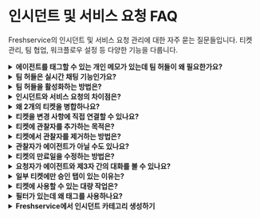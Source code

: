 # 인시던트 및 서비스 요청 FAQ

Freshservice의 인시던트 및 서비스 요청 관리에 대한 자주 묻는 질문들입니다. 티켓 관리, 팀 협업, 워크플로우 설정 등 다양한 기능을 다룹니다.

<details>
<summary><strong>에이전트를 태그할 수 있는 개인 메모가 있는데 팀 허들이 왜 필요한가요?</strong></summary>

**질문:** 에이전트를 태그할 수 있는 개인 메모가 있는데 팀 허들이 왜 필요한가요?

**답변:** 팀 허들과 개인 메모는 서로 다른 목적과 기능을 가지고 있어, 각각의 고유한 가치를 제공합니다.

## 팀 허들의 고유 기능

![Admin Security Settings](https://s3.amazonaws.com/cdn.freshdesk.com/data/helpdesk/attachments/production/50007504089/original/xWuGQ2zcOimDLop_hgQ5KFNVqGUFwdtjvg.png)

### 1. 실시간 협업
- **즉석 토론**: 티켓 해결을 위한 실시간 브레인스토밍
- **빠른 의사결정**: 복잡한 문제에 대한 즉각적인 팀 협의
- **지식 공유**: 경험이 풍부한 에이전트와의 실시간 멘토링

### 2. 구조화된 커뮤니케이션
- **맥락 유지**: 티켓과 직접 연결된 대화 스레드
- **참여자 관리**: 필요한 전문가만 선별적으로 참여
- **기록 보존**: 해결 과정의 완전한 기록 유지

### 3. 개인 메모와의 차이점

| 기능 | 팀 허들 | 개인 메모 |
|------|---------|-----------|
| **목적** | 팀 협업 및 토론 | 개인적 기록 및 태깅 |
| **가시성** | 참여자 전체 공유 | 개별 에이전트만 확인 |
| **상호작용** | 양방향 실시간 대화 | 일방향 정보 전달 |
| **알림** | 실시간 알림 | 태그된 사용자에게만 알림 |

## 사용 시나리오

### 팀 허들이 적합한 경우
```
✅ 복잡한 기술적 문제 해결
✅ 여러 부서 간 협력이 필요한 경우
✅ 실시간 의사결정이 필요한 상황
✅ 지식 전수 및 교육이 필요한 경우
```

### 개인 메모가 적합한 경우
```
✅ 개인적인 작업 메모
✅ 특정 에이전트에게 간단한 정보 전달
✅ 내부 프로세스 관련 메모
✅ 고객에게 노출되면 안 되는 정보
```

## 권장 사용법

**단계별 활용**:
1. **개인 메모**: 초기 분석 및 개인적 관찰 기록
2. **팀 허들**: 복잡한 문제 발생 시 팀원들과 실시간 협의
3. **개인 메모**: 팀 허들에서 결정된 사항의 요약 및 후속 조치 기록

이처럼 두 기능은 상호 보완적으로 사용될 때 가장 효과적입니다.

</details>

<details>
<summary><strong>팀 허들은 실시간 채팅 기능인가요?</strong></summary>

**질문:** 팀 허들은 실시간 채팅 기능인가요?

**답변:** 팀 허들은 실시간 요소가 있지만, 일반적인 채팅 도구와는 다른 티켓 중심의 협업 도구입니다.

## 실시간 기능

### 즉각적인 알림
- **참여자 알림**: 새 메시지 시 모든 참여자에게 즉시 알림
- **브라우저 알림**: 웹 브라우저 푸시 알림 지원
- **이메일 알림**: 설정에 따라 이메일로도 알림 수신

### 실시간 상호작용
- **메시지 입력**: 실시간으로 메시지 작성 및 전송
- **읽음 표시**: 메시지 읽음 상태 실시간 표시
- **참여 상태**: 현재 활성 참여자 표시

## 일반 채팅과의 차이점

### 1. 목적의 차이
```
팀 허들: 특정 티켓 해결을 위한 구조화된 협업
일반 채팅: 자유로운 커뮤니케이션 및 잡담
```

### 2. 컨텍스트 연결
```
팀 허들: 티켓 정보와 직접 연결, 관련 데이터 자동 표시
일반 채팅: 독립적인 대화, 별도 컨텍스트 필요
```

### 3. 참여자 관리
```
팀 허들: 티켓 담당자 및 관련 전문가로 제한
일반 채팅: 자유로운 참여자 초대
```

## 기술적 특징

### 실시간 성능
- **지연 시간**: 일반적으로 1-2초 내 메시지 전달
- **동시 사용자**: 티켓당 최대 10명까지 동시 참여 권장
- **메시지 동기화**: 모든 참여자 간 실시간 동기화

### 오프라인 지원
- **메시지 저장**: 오프라인 중 수신된 메시지 저장
- **복구 기능**: 연결 복구 시 누락된 메시지 자동 동기화
- **히스토리**: 전체 대화 내역 영구 보존

## 실용적 활용법

### 효과적인 사용 시나리오
```
✅ 긴급한 인시던트 해결
✅ 복잡한 문제의 실시간 분석
✅ 전문가 자문 및 지식 공유
✅ 다부서 간 신속한 조율
```

### 비효율적인 사용 사례
```
❌ 단순한 정보 확인
❌ 개인적인 잡담
❌ 일상적인 업무 보고
❌ 장기간 지속되는 프로젝트 논의
```

**결론**: 팀 허들은 실시간 기능을 가진 채팅이지만, 티켓 해결에 특화된 전문적인 협업 도구로 이해하는 것이 정확합니다.

</details>

<details>
<summary><strong>팀 허들을 활성화하는 방법은?</strong></summary>

**질문:** 팀 허들을 활성화하는 방법은?

**답변:** 팀 허들 기능은 관리자 설정을 통해 활성화할 수 있으며, 단계별로 설정하는 과정을 안내드립니다.

## 관리자 설정

### 1단계: 기본 설정 활성화
```
경로: Admin → General Settings → Helpdesk Settings
```

![Organization Management Dashboard](https://s3.amazonaws.com/cdn.freshdesk.com/data/helpdesk/attachments/production/50002090235/original/5sYD1HlhVY3pUmJ794nqXE8LsirD5FW0YA.png)

1. **Admin 페이지 접속**
   - 관리자 권한으로 Freshservice에 로그인
   - 좌측 메뉴에서 "Admin" 클릭

2. **Helpdesk Settings 이동**
   - "General Settings" 섹션 선택
   - "Helpdesk Settings" 클릭

3. **팀 허들 활성화**
   - "Team Huddle" 옵션 찾기
   - 토글 스위치를 "Enable" 상태로 변경
   - "Save" 버튼 클릭

### 2단계: 권한 설정
```
경로: Admin → Agents → Roles
```

**역할별 권한 설정**:
1. **에이전트 역할**
   - "Can participate in team huddle" 권한 부여
   - "Can initiate team huddle" 권한 설정 (선택사항)

2. **관리자 역할**
   - 모든 팀 허들 권한 부여
   - 팀 허들 설정 변경 권한 포함

### 3단계: 그룹별 설정
```
경로: Admin → Agents → Groups
```

1. **그룹 선택**
   - 팀 허들을 사용할 그룹 선택
   - 그룹 설정 페이지 진입

2. **팀 허들 옵션 활성화**
   - "Team Huddle Settings" 섹션 확인
   - 필요한 옵션들 활성화:
     - Auto-join group members
     - Allow external participants
     - Notification preferences

## 사용자 설정

### 개인 알림 설정
```
경로: Profile → Notification Preferences
```

**알림 옵션**:
- **즉시 알림**: 새 메시지 시 즉각적인 알림
- **요약 알림**: 정해진 시간에 일괄 알림
- **이메일 알림**: 중요한 허들 활동 시 이메일 발송
- **모바일 알림**: 모바일 앱을 통한 푸시 알림

## 기능별 세부 설정

### 자동화 설정
```
Admin → Automation → Workflow Automator
```

**팀 허들 자동 시작 조건**:
- 특정 우선순위 티켓
- 특정 카테고리의 복잡한 문제
- 에스컬레이션된 티켓
- 여러 그룹이 관련된 티켓

### 통합 설정
```
Admin → Apps → Marketplace
```

**지원되는 통합**:
- Microsoft Teams
- Slack
- Google Chat
- Zoom (화상 허들용)

## 테스트 및 검증

### 기능 테스트
1. **테스트 티켓 생성**
   - 간단한 테스트 티켓 만들기
   - 팀 허들 시작 버튼 확인

2. **참여자 초대**
   - 다른 에이전트 초대 테스트
   - 알림 정상 작동 확인

3. **메시지 테스트**
   - 실시간 메시지 송수신 확인
   - 파일 첨부 기능 테스트

### 문제 해결

**일반적인 문제들**:

```
❌ 팀 허들 버튼이 보이지 않음
✅ 해결: 브라우저 새로고침 또는 권한 재확인

❌ 알림이 오지 않음  
✅ 해결: 알림 설정 및 브라우저 권한 확인

❌ 특정 에이전트가 참여할 수 없음
✅ 해결: 개별 에이전트 권한 및 그룹 설정 확인
```

## 모범 사례

### 효과적인 운영
- **가이드라인 수립**: 팀 허들 사용 규칙 정의
- **교육 실시**: 에이전트 대상 사용법 교육
- **정기 검토**: 활용도 및 효과성 정기 평가
- **피드백 수집**: 사용자 경험 개선을 위한 지속적 피드백

활성화 후에는 점진적으로 사용 범위를 확대하여 팀이 기능에 익숙해지도록 하는 것이 좋습니다.

</details>

<details>
<summary><strong>인시던트와 서비스 요청의 차이점은?</strong></summary>

**질문:** 인시던트와 서비스 요청의 차이점은?

**답변:** 인시던트와 서비스 요청은 IT 서비스 관리에서 서로 다른 목적과 특성을 가진 티켓 유형입니다.

## 기본 정의

### 인시던트 (Incident)
```
정의: 정상적인 서비스 운영의 중단 또는 서비스 품질 저하
목적: 가능한 한 빠르게 정상 서비스를 복구
```

### 서비스 요청 (Service Request)
```
정의: 사용자가 특정 서비스나 정보를 요청하는 것
목적: 표준화된 프로세스를 통한 서비스 제공
```

## 주요 차이점

![Password Policy Configuration](https://s3.amazonaws.com/cdn.freshdesk.com/data/helpdesk/attachments/production/50002090171/original/RMt5HlTd1B6AOXxxMLuwGBabpkBlOJ8wEg.png)

### 1. 긴급성과 우선순위

| 구분 | 인시던트 | 서비스 요청 |
|------|----------|-------------|
| **긴급성** | 높음 (서비스 중단) | 낮음~보통 (계획된 요청) |
| **우선순위** | 영향도에 따라 높음 | 일반적으로 낮음~보통 |
| **SLA** | 엄격한 복구 시간 목표 | 유연한 이행 시간 |

### 2. 처리 방식

**인시던트 처리**:
```
1. 즉시 대응 → 2. 진단 → 3. 임시 해결 → 4. 근본 원인 분석 → 5. 완전 해결
```

**서비스 요청 처리**:
```
1. 요청 접수 → 2. 승인 절차 → 3. 계획된 이행 → 4. 완료 확인
```

### 3. 예시 상황

**인시던트 예시**:
- 이메일 서버 다운
- 네트워크 연결 장애
- 애플리케이션 오류
- 데이터베이스 성능 저하
- 보안 침해 사고

**서비스 요청 예시**:
- 새 계정 생성
- 소프트웨어 설치 요청
- 액세스 권한 변경
- 하드웨어 교체 요청
- 정보 문의

## Freshservice에서의 구분

### 자동 분류 설정
```
Admin → Ticket Settings → Classification Rules
```

**분류 기준**:
1. **키워드 기반**: 제목/내용의 특정 키워드
2. **카테고리 기반**: 미리 정의된 카테고리 선택
3. **양식 기반**: 서로 다른 양식 사용
4. **부서 기반**: 요청 부서에 따른 자동 분류

### 워크플로우 차이

**인시던트 워크플로우**:
```
접수 → 분류 → 우선순위 할당 → 에스컬레이션 → 해결 → 검증 → 완료
```

**서비스 요청 워크플로우**:
```
접수 → 승인 요청 → 승인 → 할당 → 이행 → 완료
```

## 관리 및 보고

### 측정 지표

**인시던트 KPI**:
- MTTR (Mean Time To Repair)
- MTBF (Mean Time Between Failures)
- 우선순위별 해결 시간
- 에스컬레이션 비율

**서비스 요청 KPI**:
- 요청 이행률
- 평균 이행 시간
- 승인 지연 비율
- 고객 만족도

### 보고서 유형

**인시던트 보고서**:
- 서비스 가용성 보고서
- 인시던트 트렌드 분석
- 근본 원인 분석 보고서
- 성능 대시보드

**서비스 요청 보고서**:
- 요청 유형별 통계
- 승인 프로세스 효율성
- 이행 시간 분석
- 자주 요청되는 서비스 분석

## 올바른 분류를 위한 가이드라인

### 질문을 통한 구분
```
1. "서비스가 중단되었나?" → YES: 인시던트
2. "새로운 것을 요청하는 것인가?" → YES: 서비스 요청
3. "기존 기능이 제대로 작동하지 않나?" → YES: 인시던트
4. "승인이 필요한 변경사항인가?" → YES: 서비스 요청
```

### 팀 교육 포인트
- **에이전트 교육**: 정확한 분류 방법 교육
- **사용자 안내**: 요청 시 정확한 정보 제공 방법
- **정기 검토**: 분류 정확도 모니터링 및 개선

정확한 구분을 통해 각 유형에 맞는 최적의 프로세스로 처리할 수 있어 전체적인 서비스 품질이 향상됩니다.

</details>

<details>
<summary><strong>왜 2개의 티켓을 병합하나요?</strong></summary>

**질문:** 왜 2개의 티켓을 병합하나요?

**답변:** 티켓 병합은 중복되거나 관련된 문제들을 효율적으로 관리하기 위한 중요한 기능입니다.

## 병합이 필요한 상황

### 1. 중복 티켓
```
동일한 문제에 대해 여러 사용자가 별도로 티켓을 생성한 경우
예: 서버 다운으로 인해 10명이 각각 티켓을 생성
```

### 2. 관련 문제
```
서로 연관된 문제들이 별도 티켓으로 접수된 경우
예: 네트워크 장애 → 이메일 문제, 파일 서버 문제 등
```

### 3. 단계적 문제
```
초기 문제가 확대되어 추가 문제가 발생한 경우
예: 소프트웨어 버그 → 데이터 손실 → 복구 요청
```

## 병합의 이점

### 효율성 향상
- **중복 작업 제거**: 동일한 문제를 여러 번 해결할 필요 없음
- **리소스 절약**: 에이전트 시간과 노력 최적화
- **일관된 해결**: 모든 관련 문제에 동일한 해결책 적용

### 정보 통합
- **완전한 컨텍스트**: 모든 관련 정보를 한 곳에 집중
- **커뮤니케이션 통합**: 모든 이해관계자가 동일한 정보 공유
- **진행 상황 추적**: 전체 문제의 진행 상황을 일목요연하게 확인

### 고객 경험 개선
- **빠른 해결**: 중복 처리 시간 단축으로 더 신속한 문제 해결
- **일관된 커뮤니케이션**: 모든 사용자에게 동일한 업데이트 제공
- **투명성**: 문제 해결 과정의 전체적인 가시성 제공

## Freshservice에서 병합하는 방법

### 1단계: 병합할 티켓 식별
```
경로: Tickets → Search/Filter
```

**식별 방법**:
- 유사한 제목이나 설명
- 동일한 시간대에 접수된 티켓
- 같은 시스템이나 서비스 관련 문제
- 중복 감지 알고리즘 활용

### 2단계: 티켓 병합 실행
```
1. 메인 티켓 선택 (가장 상세하거나 먼저 접수된 것)
2. 병합할 티켓들 선택
3. "Merge Tickets" 버튼 클릭
4. 병합 사유 및 메모 작성
5. 확인 및 실행
```

### 3단계: 병합 후 처리
```
- 모든 요청자에게 병합 알림
- 관련 에이전트에게 상황 공유
- 통합된 티켓에서 작업 계속
```

## 병합 시 고려사항

### 기술적 측면
**데이터 보존**:
- 모든 대화 내역 유지
- 첨부 파일 통합 보존
- 시간 기록 및 로그 유지
- 관련 자산 정보 통합

**참조 관계**:
- 원본 티켓 번호 유지 (참조용)
- 관련 변경사항 연결 유지
- 자산 및 CI 관계 보존

### 고객 관리 측면
**커뮤니케이션**:
- 병합 사실을 모든 요청자에게 통지
- 새로운 티켓 번호 안내
- 향후 진행 상황 업데이트 방법 설명

**기대치 관리**:
- 병합으로 인한 처리 시간 변화 설명
- 우선순위 재조정 가능성 안내
- 개별 요구사항 반영 방안 설명

## 자동화된 병합

### 규칙 기반 자동 병합
```
Admin → Automation → Workflow Automator
```

**자동 병합 조건**:
- 동일한 키워드가 포함된 티켓
- 같은 CI(Configuration Item)와 관련된 문제
- 특정 시간 내 유사한 증상의 티켓
- 동일한 오류 코드나 메시지

### 수동 검토 프로세스
```
1. 자동 병합 후보 식별
2. 에이전트의 검토 및 승인
3. 고객 동의 확인 (필요시)
4. 최종 병합 실행
```

## 병합 후 관리

### 성과 측정
- **해결 시간 단축**: 병합 전후 비교
- **고객 만족도**: 병합된 티켓의 피드백
- **에이전트 효율성**: 중복 작업 감소 효과

### 지속적 개선
- **병합 패턴 분석**: 자주 병합되는 문제 유형 파악
- **예방 조치**: 중복 티켓 생성을 줄이는 방안 마련
- **프로세스 개선**: 병합 절차의 효율성 향상

티켓 병합은 단순한 정리 작업이 아니라 서비스 품질 향상과 운영 효율성을 높이는 전략적 활동입니다.

</details>

<details>
<summary><strong>티켓을 변경 사항에 직접 연결할 수 있나요?</strong></summary>

**질문:** 티켓을 변경 사항에 직접 연결할 수 있나요?

**답변:** 네, Freshservice에서는 티켓과 변경 사항(Change) 간의 직접적인 연결을 지원하여 ITIL 프로세스에 따른 체계적인 관리가 가능합니다.

## 연결 방법

### 1. 티켓에서 변경 사항 연결
```
티켓 상세 페이지 → "Changes" 탭 → "Link Change" 버튼
```

**단계별 진행**:
1. 해당 티켓 열기
2. "Changes" 탭 클릭
3. "Link Change" 또는 "Create Change" 선택
4. 기존 변경 사항 선택 또는 새로 생성
5. 연결 관계 유형 선택 (구현, 검토, 승인 등)

### 2. 변경 사항에서 티켓 연결
```
Change 상세 페이지 → "Tickets" 섹션 → "Associate Tickets"
```

**연결 가능한 관계**:
- **Implementing Change**: 변경 사항을 구현하는 티켓
- **Reviewing Change**: 변경 사항을 검토하는 티켓
- **Caused by Change**: 변경으로 인해 발생한 문제 티켓
- **Related to Change**: 일반적으로 관련된 티켓

## 연결의 이점

### 추적성 (Traceability)
- **변경 이력**: 어떤 변경이 어떤 문제를 일으켰는지 추적
- **영향 분석**: 변경 사항이 미치는 전체적인 영향 파악
- **책임 소재**: 변경과 관련된 책임자 명확화

### 프로세스 연동
- **승인 워크플로우**: 변경 승인과 티켓 처리 연동
- **일정 관리**: 변경 일정과 티켓 해결 일정 동기화
- **리스크 관리**: 변경과 관련된 리스크 사전 파악

### 보고 및 분석
- **성과 측정**: 변경 성공률과 관련 티켓 발생률 분석
- **개선 기회**: 반복적인 문제 패턴 파악
- **규정 준수**: ITIL 및 내부 규정 준수 입증

## 실제 사용 시나리오

### 1. 계획된 변경과 구현 티켓
```
시나리오: 새 소프트웨어 배포
- Change: "CRM 시스템 v2.0 배포"
- 연결된 티켓: "CRM 시스템 설치 및 설정"
- 관계: Implementing Change
```

### 2. 변경으로 인한 문제 추적
```
시나리오: 시스템 업데이트 후 문제 발생
- Change: "데이터베이스 성능 최적화"
- 연결된 티켓: "로그인 속도 저하 문제"
- 관계: Caused by Change
```

### 3. 변경 검토 및 승인
```
시나리오: 중요한 인프라 변경
- Change: "네트워크 보안 정책 변경"
- 연결된 티켓: "보안팀 검토 요청"
- 관계: Reviewing Change
```

## 자동화 설정

### 워크플로우 자동화
```
Admin → Automation → Workflow Automator
```

**자동 연결 규칙**:
- 특정 키워드가 포함된 티켓 자동 연결
- 특정 카테고리의 변경과 관련 티켓 자동 매칭
- 시간 기반 자동 연결 (변경 전후 일정 기간)

### 알림 설정
```
변경 상태 변화 시 연결된 티켓 담당자에게 자동 알림
티켓 해결 시 관련 변경 관리자에게 상태 업데이트
```

## 보고서 및 분석

### 변경-티켓 관계 분석
```
Analytics → Reports → Change Management
```

**활용 가능한 보고서**:
- 변경 성공률 vs 관련 티켓 수
- 변경 유형별 발생 문제 패턴
- 변경 일정 지연과 관련 티켓 분석
- CAB(Change Advisory Board) 의사결정 지원 데이터

### 대시보드 활용
- **실시간 모니터링**: 진행 중인 변경과 관련 티켓 상태
- **위험 신호**: 문제가 많이 발생하는 변경 유형 식별
- **성과 지표**: 변경 관리 프로세스의 효과성 측정

## 모범 사례

### 연결 기준 정립
```
1. 모든 구현 티켓은 해당 변경과 연결
2. 변경 후 24시간 내 발생한 문제는 변경과 연결 검토
3. 변경 검토 및 승인 관련 티켓은 반드시 연결
4. 연결 관계 유형을 명확하게 정의하여 사용
```

### 팀 간 협업
- **변경 관리팀과 서비스 데스크 팀 간 정보 공유**
- **정기적인 변경-티켓 관계 검토 회의**
- **교육을 통한 연결 중요성 인식 제고**

이러한 연결 기능을 통해 변경 관리와 인시던트 관리 간의 통합된 ITSM 프로세스를 구축할 수 있습니다.

</details>

<details>
<summary><strong>티켓에 관찰자를 추가하는 목적은?</strong></summary>

**질문:** 티켓에 관찰자를 추가하는 목적은?

**답변:** 관찰자(Watcher) 기능은 티켓의 직접적인 담당자가 아니더라도 진행 상황을 모니터링해야 하는 이해관계자들에게 가시성을 제공하는 기능입니다.

## 관찰자의 주요 목적

### 1. 이해관계자 정보 공유
```
목적: 티켓 해결 과정에 관심이 있는 모든 당사자에게 투명성 제공
대상: 관리자, 관련 부서원, 고객, 벤더 등
```

### 2. 커뮤니케이션 개선
```
효과: 별도의 보고나 업데이트 없이 실시간 정보 공유
결과: 중복 문의 감소, 효율적인 협업
```

### 3. 책임 소재 명확화
```
추적: 누가 어떤 역할로 티켓에 관심을 가지고 있는지 명확화
투명성: 의사결정 과정에 참여한 모든 관계자 기록
```

## 관찰자가 필요한 상황

### 관리적 관점
**임원진 및 관리자**:
- 중요한 인시던트의 해결 과정 모니터링
- 고객 영향도가 높은 문제의 진행 상황 확인
- 예산이나 리소스와 관련된 의사결정 필요 시

**부서 관리자**:
- 팀원이 담당한 복잡한 문제의 진행 상황
- 다부서 협업이 필요한 티켓의 조율
- 성과 평가를 위한 업무 품질 확인

### 기술적 관점
**전문가 및 컨설턴트**:
- 특정 기술 영역의 자문이 필요한 경우
- 외부 벤더의 기술 지원이 진행되는 경우
- 복잡한 문제 해결을 위한 팀워크 필요 시

**보안 및 컴플라이언스**:
- 보안 관련 인시던트의 처리 과정 모니터링
- 규정 준수가 필요한 변경사항 검토
- 감사 목적의 프로세스 추적

### 고객 서비스 관점
**고객 관계 관리**:
- VIP 고객의 문제 해결 과정 특별 관리
- 계약상 SLA 준수 여부 모니터링
- 고객 만족도에 직접적인 영향을 미치는 문제

## Freshservice에서 관찰자 관리

### 관찰자 추가 방법
```
티켓 상세 페이지 → "Watchers" 섹션 → "Add Watcher"
```

**추가 방식**:
1. **개별 추가**: 특정 사용자 이름으로 검색하여 추가
2. **그룹 추가**: 특정 그룹의 모든 구성원을 일괄 추가
3. **역할 기반**: 특정 역할을 가진 사용자들 자동 추가

### 알림 설정
**관찰자가 받는 알림**:
- 티켓 상태 변경 (진행중, 해결됨 등)
- 새로운 댓글이나 메모 추가
- 우선순위 또는 할당자 변경
- 티켓 에스컬레이션
- 해결 방안 업데이트

### 권한 관리
**관찰자의 권한**:
- 티켓 내용 조회 (읽기 전용)
- 댓글 추가 (설정에 따라)
- 첨부 파일 다운로드
- 관련 티켓 히스토리 확인

## 자동화된 관찰자 설정

### 규칙 기반 자동 추가
```
Admin → Automation → Workflow Automator
```

**자동 추가 조건**:
- 특정 우선순위 이상의 티켓
- 특정 카테고리나 서비스 관련 티켓
- 특정 고객이나 부서에서 요청한 티켓
- 예상 해결 시간이 긴 복잡한 티켓

### 에스컬레이션 기반 추가
```
에스컬레이션 발생 시 상위 관리자 자동 관찰자 추가
SLA 위반 위험 시 관련 부서장 자동 포함
```

## 효과적인 관찰자 관리

### 모범 사례
**적절한 범위 유지**:
- 너무 많은 관찰자는 알림 피로를 야기
- 실제로 필요한 이해관계자만 포함
- 정기적인 관찰자 목록 검토 및 정리

**역할별 차별화**:
- 관리자: 요약 정보 위주의 알림
- 기술 전문가: 상세한 기술적 업데이트
- 고객 담당자: 고객 커뮤니케이션 관련 정보

### 성과 측정
**관찰자 기능의 효과**:
- 중복 문의 건수 감소
- 의사결정 속도 향상
- 이해관계자 만족도 증가
- 커뮤니케이션 품질 개선

## 고급 활용법

### 임시 관찰자
```
특정 단계에서만 필요한 관찰자
예: 승인 과정 중에만 승인자를 관찰자로 추가
```

### 조건부 관찰자
```
특정 조건 충족 시에만 관찰자로 참여
예: 예산 임계값 초과 시 재무팀 자동 추가
```

### 외부 관찰자
```
고객이나 벤더를 관찰자로 추가하여 투명성 제고
단, 보안과 개인정보 보호 정책 준수 필요
```

관찰자 기능을 전략적으로 활용하면 조직 내 커뮤니케이션 효율성을 크게 향상시킬 수 있으며, 문제 해결 과정의 투명성과 책임감을 높일 수 있습니다.

</details>

<details>
<summary><strong>티켓에서 관찰자를 제거하는 방법은?</strong></summary>

**질문:** 티켓에서 관찰자를 제거하는 방법은?

**답변:** Freshservice에서는 여러 가지 방법으로 티켓의 관찰자를 제거할 수 있으며, 권한에 따라 제거 가능한 범위가 달라집니다.

## 자신을 관찰자에서 제거

### 방법 1: 티켓 페이지에서 직접 제거
```
1. 해당 티켓 열기
2. "Watchers" 섹션 확인
3. 자신의 이름 옆 "X" 버튼 클릭
4. 확인 메시지에서 "Remove" 선택
```

### 방법 2: 이메일 알림을 통한 제거
```
1. 관찰자 알림 이메일 수신
2. 이메일 하단의 "Unwatch this ticket" 링크 클릭
3. 자동으로 관찰자 목록에서 제거됨
```

### 방법 3: 알림 설정에서 일괄 해제
```
경로: Profile → Notification Preferences → Ticket Notifications
옵션: "Auto-watch tickets" 기능 비활성화
```

## 다른 사용자를 관찰자에서 제거

### 권한별 제거 범위

**티켓 담당자 (Agent)**:
- 자신이 추가한 관찰자 제거 가능
- 같은 그룹 내 구성원 제거 가능 (설정에 따라)
- 자동으로 추가된 관찰자는 제거 제한 가능

**관리자 (Admin)**:
- 모든 관찰자 제거 가능
- 시스템 규칙으로 추가된 관찰자도 제거 가능
- 제거 이력 및 사유 기록 가능

**그룹 리더**:
- 자신의 그룹 구성원 제거 가능
- 하위 그룹의 관찰자 관리 가능

### 제거 절차
```
1. 티켓 상세 페이지 접속
2. "Watchers" 섹션으로 이동
3. 제거할 관찰자 선택
4. "Remove Watcher" 옵션 클릭
5. 제거 사유 입력 (선택사항)
6. 확인 후 실행
```

## 대량 관찰자 제거

### 그룹 단위 제거
```
시나리오: 특정 프로젝트 완료 후 관련 그룹 전체 제거
방법: 그룹 선택 → "Remove Group as Watcher"
```

### 조건별 제거
```
조건 예시:
- 특정 날짜 이후 추가된 관찰자
- 특정 역할을 가진 관찰자
- 비활성 사용자 계정의 관찰자
```

### 자동화를 통한 제거
```
Admin → Automation → Workflow Automator
```

**자동 제거 규칙**:
- 티켓 해결 시 모든 관찰자 자동 제거
- 특정 상태 변경 시 일부 관찰자 제거
- 시간 기반 자동 정리 (예: 30일 후 자동 제거)

## 제거할 수 없는 경우

### 시스템 제약 사항
**필수 관찰자**:
- 티켓 요청자 (기본적으로 제거 불가)
- 시스템 관리자 (중요한 인시던트의 경우)
- 규정상 필수 참여자 (컴플라이언스 요구사항)

**권한 부족**:
- 상위 관리자가 추가한 관찰자
- 시스템 규칙으로 자동 추가된 관찰자
- 외부 이해관계자 (특별 권한 필요)

### 해결 방법
```
1. 관리자에게 제거 요청
2. 티켓을 통한 정식 제거 신청
3. 시스템 규칙 변경 요청 (필요시)
```

## 제거 시 고려사항

### 커뮤니케이션 영향
**제거 전 확인사항**:
- 해당 관찰자의 참여 필요성 재검토
- 제거 후 정보 공유 방안 확인
- 관련 이해관계자들과의 사전 협의

### 이력 관리
**제거 기록**:
- 누가, 언제, 왜 제거했는지 기록
- 필요시 제거 사유 문서화
- 감사 목적의 로그 유지

### 재추가 고려
**미래 참여 가능성**:
- 임시 제거 vs 영구 제거 구분
- 프로젝트 단계별 관찰자 관리
- 에스컬레이션 시 자동 재추가 설정

## 알림 관리

### 제거 알림
**관찰자 제거 시 알림 대상**:
- 제거된 관찰자 본인
- 티켓 담당자
- 관련 관리자 (설정에 따라)

### 대체 알림 방안
```
제거 후에도 중요한 업데이트가 필요한 경우:
- 별도 이메일 그룹 활용
- 정기 보고서 구독
- 대시보드를 통한 모니터링
```

## 모범 사례

### 정기적인 관찰자 정리
```
주기: 월 1회 또는 분기 1회
대상: 장기간 진행되는 티켓
방법: 자동화 규칙 + 수동 검토
```

### 역할 기반 관찰자 관리
```
원칙: 
- 필요에 의한 최소한의 관찰자 유지
- 역할 변경 시 관찰자 상태 자동 업데이트
- 프로젝트 완료 시 관련 관찰자 일괄 정리
```

효과적인 관찰자 제거 관리를 통해 불필요한 알림을 줄이고, 정말 필요한 이해관계자들에게만 적절한 정보가 전달되도록 할 수 있습니다.

</details>

<details>
<summary><strong>관찰자가 에이전트가 아닐 수도 있나요?</strong></summary>

**질문:** 관찰자가 에이전트가 아닐 수도 있나요?

**답변:** 네, Freshservice에서는 에이전트가 아닌 사용자도 관찰자로 추가할 수 있습니다. 이는 고객 참여, 외부 협력업체 관리, 내부 이해관계자 포함 등 다양한 상황에서 유용합니다.

## 에이전트가 아닌 관찰자 유형

### 1. 일반 사용자 (End Users)
```
대상: 조직 내 직원들 (IT 에이전트가 아닌)
예시: 부서장, 프로젝트 매니저, 일반 직원
권한: 읽기 전용, 제한적 상호작용
```

### 2. 고객 (Customers)
```
대상: 외부 고객 또는 클라이언트
예시: 계약 고객, 파트너사 담당자
권한: 티켓 진행 상황 조회, 제한적 댓글
```

### 3. 외부 협력업체
```
대상: 벤더, 컨설턴트, 외부 전문가
예시: 소프트웨어 벤더 지원팀, 하드웨어 업체
권한: 특정 정보만 조회, 기술 지원 제공
```

### 4. 임시 참여자
```
대상: 특정 프로젝트나 이슈에만 참여하는 인원
예시: 외부 감사관, 임시 컨설턴트
권한: 기간 제한적 접근, 특정 정보만 조회
```

## 권한 및 접근 제어

### 에이전트 vs 비에이전트 권한 차이

| 기능 | 에이전트 | 일반 사용자 | 외부 사용자 |
|------|----------|-------------|-------------|
| **티켓 조회** | 전체 | 관련 정보만 | 제한적 |
| **댓글 추가** | 전체 권한 | 제한적 | 승인 후 |
| **상태 변경** | 가능 | 불가능 | 불가능 |
| **파일 첨부** | 가능 | 제한적 | 제한적 |
| **에스컬레이션** | 가능 | 요청만 | 불가능 |

### 보안 및 개인정보 보호
```
정보 필터링:
- 내부 메모 및 개인 메모 숨김
- 민감한 기술 정보 접근 제한
- 고객 개인정보 마스킹
- 보안 관련 정보 차단
```

## 비에이전트 관찰자 추가 방법

### 1. 직접 추가
```
티켓 상세 → Watchers → Add Watcher → 사용자 검색
```

**주의사항**:
- 해당 사용자가 시스템에 등록되어 있어야 함
- 적절한 권한 레벨 설정 필요
- 보안 정책 준수 확인

### 2. 이메일을 통한 추가
```
이메일 주소만으로 관찰자 추가 가능
시스템이 자동으로 게스트 계정 생성
제한된 권한으로 티켓 정보 접근
```

### 3. 외부 포털을 통한 자가 등록
```
고객 포털에서 관련 티켓에 관심 표시
자동으로 관찰자 목록에 추가
포털 권한 내에서만 정보 접근
```

## 사용 시나리오

### 고객 참여형 지원
```
상황: 중요한 고객의 기술 지원 요청
관찰자: 고객사 IT 담당자, 프로젝트 매니저
이점: 실시간 진행 상황 공유, 고객 만족도 향상
```

### 외부 벤더 협업
```
상황: 하드웨어 장애로 벤더 지원 필요
관찰자: 벤더 기술 지원팀, 현장 엔지니어
이점: 효율적인 기술 협력, 빠른 문제 해결
```

### 내부 이해관계자 참여
```
상황: 전사적 시스템 장애
관찰자: 부서장들, 경영진, 커뮤니케이션 팀
이점: 신속한 의사결정, 투명한 커뮤니케이션
```

## 관리 및 설정

### 외부 사용자 계정 관리
```
Admin → Users → External Users
```

**설정 옵션**:
- 계정 유효 기간 설정
- 접근 가능한 정보 범위 정의
- 자동 알림 설정 여부
- 보안 정책 적용 레벨

### 자동화 규칙
```
Admin → Automation → Workflow Automator
```

**자동 관찰자 추가 규칙**:
- 특정 고객의 티켓에 고객 담당자 자동 추가
- 벤더 관련 티켓에 해당 벤더 연락처 자동 포함
- VIP 고객 티켓에 관리진 자동 참여

## 보안 고려사항

### 정보 보호
```
민감 정보 처리:
- 내부 운영 정보 접근 제한
- 다른 고객 정보 차단
- 기술적 세부사항 필터링
- 개인정보 자동 마스킹
```

### 감사 및 추적
```
외부 관찰자 활동 로깅:
- 접근 기록 유지
- 정보 조회 이력 추적
- 댓글 및 상호작용 기록
- 정기적인 접근 권한 검토
```

## 모범 사례

### 고객 관찰자 관리
```
원칙:
1. 필요 최소한의 정보만 공유
2. 정기적인 권한 검토
3. 명확한 커뮤니케이션 가이드라인
4. 개인정보 보호 정책 준수
```

### 외부 협력업체 관리
```
관리 방안:
1. 계약 기반 정보 공유 범위 정의
2. 프로젝트 완료 시 자동 접근 해제
3. 보안 서약서 및 NDA 체결
4. 정기적인 보안 교육 실시
```

### 내부 비에이전트 관리
```
효율적 운영:
1. 역할별 차별화된 정보 제공
2. 불필요한 알림 최소화
3. 중요도에 따른 참여 레벨 조정
4. 정기적인 관찰자 목록 최적화
```

## 기술적 구현

### API를 통한 관리
```
RESTful API로 외부 시스템과 연동
관찰자 추가/제거 자동화
실시간 상태 동기화
```

### 웹훅 활용
```
외부 시스템으로 티켓 업데이트 전송
고객 포털과의 실시간 연동
파트너 시스템과의 정보 공유
```

비에이전트 관찰자 기능을 통해 조직의 경계를 넘나드는 효과적인 협업과 고객 서비스를 실현할 수 있으며, 적절한 보안 통제 하에서 투명성과 효율성을 동시에 확보할 수 있습니다.

</details>

<details>
<summary><strong>티켓의 만료일을 수정하는 방법은?</strong></summary>

**질문:** 티켓의 만료일을 수정하는 방법은?

**답변:** Freshservice에서 티켓의 만료일(Due Date) 수정은 여러 방법으로 가능하며, 권한과 상황에 따라 적절한 방법을 선택할 수 있습니다.

## 수동 만료일 수정

### 1. 티켓 상세 페이지에서 수정
```
경로: 티켓 상세 → Properties → Due Date
```

**단계별 진행**:
1. 해당 티켓 열기
2. 우측 Properties 패널 확인
3. "Due Date" 필드 클릭
4. 새로운 날짜 및 시간 선택
5. "Save" 또는 자동 저장 확인

### 2. 인라인 편집
```
티켓 목록 → Due Date 컬럼 → 직접 클릭하여 수정
```

**빠른 수정 방법**:
- 티켓 목록에서 만료일 컬럼 더블클릭
- 달력 위젯에서 새 날짜 선택
- 엔터키로 저장 완료

### 3. 대량 편집 (Bulk Edit)
```
티켓 목록 → 여러 티켓 선택 → Bulk Actions → Edit
```

**대량 수정 절차**:
1. 수정할 티켓들 체크박스 선택
2. "Bulk Actions" 드롭다운 클릭
3. "Edit" 선택
4. Due Date 필드 수정
5. 일괄 적용

## 자동화를 통한 만료일 설정

### 워크플로우 자동화
```
Admin → Automation → Workflow Automator
```

**자동 연장 규칙 예시**:
```
조건: 우선순위가 '높음'으로 변경되면
액션: 만료일을 현재 시간에서 4시간 후로 설정

조건: 에스컬레이션이 발생하면  
액션: 만료일을 24시간 연장

조건: 고객으로부터 추가 정보 요청 시
액션: 만료일을 72시간 연장
```

### SLA 정책 연동
```
Admin → SLA Policies → Resolution Time
```

**SLA 기반 자동 설정**:
- 티켓 우선순위에 따른 자동 만료일 계산
- 업무 시간 기준 만료일 설정
- 휴일 및 주말 제외한 만료일 계산
- 에스컬레이션 단계별 만료일 조정

## 권한 관리

### 수정 권한 레벨

| 역할 | 자신 담당 티켓 | 그룹 티켓 | 모든 티켓 |
|------|---------------|-----------|-----------|
| **에이전트** | ✅ 수정 가능 | ❌ 제한적 | ❌ 불가 |
| **그룹 리더** | ✅ 수정 가능 | ✅ 수정 가능 | ❌ 제한적 |
| **관리자** | ✅ 수정 가능 | ✅ 수정 가능 | ✅ 수정 가능 |

### 승인 프로세스
```
설정: Admin → General Settings → Approval Workflow
```

**승인이 필요한 경우**:
- 만료일을 대폭 연장하는 경우 (예: 1주일 이상)
- 이미 만료된 티켓의 만료일 재설정
- 중요한 티켓의 만료일 변경
- 고객 합의가 필요한 만료일 변경

## 상황별 만료일 수정

### 1. SLA 위반 위험 시
```
상황: 해결이 어려워 추가 시간 필요
대응: 
1. 고객/관리자에게 사전 알림
2. 연장 사유 문서화
3. 새로운 목표 시간 설정
4. 진행 상황 정기 업데이트
```

### 2. 고객 요청에 의한 연기
```
상황: 고객이 점검 시간 연기 요청
대응:
1. 고객 요청 사항 티켓에 기록
2. 합의된 새로운 만료일 설정
3. 관련 이해관계자에게 알림
4. 일정 변경 사유 문서화
```

### 3. 외부 의존성으로 인한 지연
```
상황: 벤더 지원이나 부품 배송 지연
대응:
1. 외부 요인임을 명확히 기록
2. 예상 해결 가능 시점으로 만료일 조정
3. 고객에게 상황 설명 및 양해 구함
4. 대안 방안 검토 및 제시
```

## 알림 및 커뮤니케이션

### 만료일 변경 알림
**자동 알림 대상**:
- 티켓 담당자
- 티켓 요청자
- 관찰자들
- 관련 관리자

**알림 내용**:
- 변경 전/후 만료일
- 변경 사유
- 새로운 예상 해결 시간
- 필요 시 사과 메시지

### 고객 커뮤니케이션
```
템플릿 예시:
"안녕하세요, [고객명]님.

요청해주신 [티켓 제목] 건에 대해 안내드립니다.
[변경 사유]로 인해 해결 예정일을 [기존 날짜]에서 
[새로운 날짜]로 조정하게 되었습니다.

불편을 드려 죄송하며, 신속한 해결을 위해 
최선을 다하겠습니다.

감사합니다."
```

## 보고 및 분석

### 만료일 변경 추적
```
Analytics → Reports → SLA Reports
```

**분석 지표**:
- 만료일 변경 빈도
- 변경 사유별 통계
- 에이전트별 변경 패턴
- 고객별 연장 요청 현황

### 성과 개선
```
개선 방안:
1. 자주 변경되는 티켓 유형 분석
2. 초기 만료일 설정 정확도 향상
3. 예방적 커뮤니케이션 강화
4. 프로세스 개선을 통한 변경 최소화
```

## 모범 사례

### 사전 예방
```
1. 현실적인 초기 만료일 설정
2. 복잡성 평가 후 여유시간 반영
3. 외부 의존성 사전 파악
4. 정기적인 진행 상황 검토
```

### 변경 시 원칙
```
1. 변경 사유 명확한 문서화
2. 이해관계자 사전 동의 획득
3. 새로운 만료일의 현실성 검증
4. 변경 이력의 투명한 관리
```

### 고객 관계 관리
```
1. 사전 예고 및 설명
2. 대안 방안 제시
3. 진행 상황 정기 업데이트
4. 해결 후 재발 방지 방안 공유
```

효과적인 만료일 관리를 통해 고객 신뢰를 유지하면서도 현실적인 서비스 제공이 가능하며, 팀의 업무 효율성도 높일 수 있습니다.

</details>

<details>
<summary><strong>요청자가 에이전트와 제3자 간의 대화를 볼 수 있나요?</strong></summary>

**질문:** 요청자가 에이전트와 제3자 간의 대화를 볼 수 있나요?

**답변:** 기본적으로 요청자는 에이전트와 제3자 간의 내부 대화를 볼 수 없습니다. Freshservice는 고객과 공유할 정보와 내부적으로만 사용할 정보를 명확히 구분하여 관리합니다.

## 대화 가시성 구분

### 고객에게 보이는 대화
```
✅ 공개 댓글 (Public Comments)
✅ 고객과의 직접 대화
✅ 고객에게 공개로 설정된 업데이트
✅ 자동 상태 알림 메시지
```

### 고객에게 보이지 않는 대화
```
❌ 개인 메모 (Private Notes)
❌ 에이전트 간 내부 토론
❌ 제3자와의 기술적 협의
❌ 내부 프로세스 관련 대화
❌ 에스컬레이션 관련 토론
```

## 메모 유형별 가시성

### 1. 공개 댓글 (Public Comment)
```
가시성: 요청자, 관찰자, 에이전트 모두 확인 가능
용도: 고객과의 공식적인 커뮤니케이션
예시: "문제 해결 방안을 찾았습니다. 오늘 오후에 적용하겠습니다."
```

### 2. 개인 메모 (Private Note)
```
가시성: 에이전트와 내부 사용자만 확인 가능
용도: 내부 협의, 기술적 세부사항, 민감한 정보
예시: "벤더에 확인 결과 알려진 버그이며, 패치는 다음 주 예정"
```

### 3. 팀 허들 대화
```
가시성: 참여한 에이전트들만 확인 가능
용도: 실시간 문제 해결 협의
예시: 복잡한 기술적 문제에 대한 전문가 간 토론
```

## 제3자와의 대화 관리

### 외부 벤더와의 협의
```
일반적인 처리 방식:
1. 벤더와의 기술적 논의 → 개인 메모로 기록
2. 고객에게 필요한 정보만 요약 → 공개 댓글로 전달
3. 민감한 기술 정보는 내부에만 보관
```

### 다부서 협업
```
내부 협업 시나리오:
- 보안팀과의 협의 → 개인 메모
- 네트워크팀과의 기술적 논의 → 개인 메모  
- 고객에게 전달할 최종 결과 → 공개 댓글
```

### 외부 컨설턴트 협업
```
컨설턴트와의 업무:
1. 전문적 기술 분석 → 개인 메모
2. 비용 협의 및 계약 관련 → 개인 메모
3. 고객에게 공유 가능한 솔루션 → 공개 댓글
```

## 가시성 제어 방법

### 댓글 작성 시 가시성 설정
```
댓글 작성창에서 선택:
• "Public" - 고객이 볼 수 있음
• "Private" - 내부 에이전트만 확인
• "Private to Group" - 특정 그룹만 확인
```

### 자동 가시성 규칙
```
Admin → Ticket Settings → Visibility Rules
```

**자동 규칙 예시**:
- 특정 키워드 포함 시 자동으로 개인 메모 처리
- 외부 이메일 주소로부터 온 댓글 자동 비공개 처리
- 특정 에이전트 그룹의 댓글 자동 내부 처리

## 고객 투명성 vs 내부 보안

### 적절한 정보 공유
```
고객에게 공유해야 할 정보:
✅ 문제 해결 진행 상황
✅ 예상 해결 시간
✅ 고객이 취해야 할 조치
✅ 해결 완료 확인 요청
```

### 내부에만 보관할 정보
```
내부 전용 정보:
❌ 시스템 취약점 세부사항
❌ 내부 프로세스 문제점
❌ 비용 및 계약 관련 협의
❌ 다른 고객 관련 정보
❌ 에이전트 개인 의견이나 평가
```

## 실수 방지 및 관리

### 실수로 공개된 경우
```
즉시 조치 방안:
1. 댓글 편집 또는 삭제 (가능한 경우)
2. 고객에게 사과 및 설명
3. 관리자에게 보고
4. 보안 영향도 평가
5. 재발 방지 교육 실시
```

### 예방 조치
```
시스템적 예방:
- 기본값을 Private로 설정
- 경고 메시지 표시
- 이중 확인 프로세스
- 정기적인 에이전트 교육
```

## 고급 가시성 관리

### 조건부 가시성
```
특정 조건에서만 공개:
- 고객 동의 후 공개
- 특정 단계 완료 후 공개
- 승인 과정을 거친 후 공개
```

### 시간 지연 공개
```
자동 지연 공개:
- 작성 후 일정 시간 후 자동 공개
- 검토 기간을 통한 품질 관리
- 민감 정보 자동 필터링 후 공개
```

## 고객 커뮤니케이션 전략

### 요약 보고서 제공
```
정기적으로 고객에게 제공:
- 주요 진행 사항 요약
- 다음 단계 계획
- 예상 완료 시간
- 고객 확인이 필요한 사항
```

### 투명성과 보안의 균형
```
원칙:
1. 고객의 알 권리 존중
2. 보안과 개인정보 보호
3. 적절한 수준의 기술 정보 제공
4. 신뢰 관계 유지
```

## 모범 사례

### 내부 협업 가이드라인
```
1. 고객과 공유할 내용은 별도로 정리
2. 기술적 세부사항은 요약하여 전달
3. 민감한 정보는 반드시 개인 메모 사용
4. 정기적인 고객 업데이트 제공
```

### 에이전트 교육 포인트
```
1. 댓글 가시성 설정의 중요성
2. 고객 관점에서의 정보 필요성 판단
3. 보안 정책 준수
4. 실수 시 대응 절차
```

이러한 가시성 관리를 통해 고객에게는 필요한 정보를 투명하게 제공하면서도, 내부 운영의 효율성과 보안을 동시에 유지할 수 있습니다.

</details>

<details>
<summary><strong>일부 티켓에만 승인 탭이 있는 이유는?</strong></summary>

**질문:** 일부 티켓에만 승인 탭이 있는 이유는?

**답변:** 승인 탭은 승인 워크플로우가 설정된 특정 유형의 티켓에만 나타납니다. 모든 티켓이 승인을 필요로 하는 것은 아니며, 조직의 정책과 설정에 따라 선별적으로 적용됩니다.

## 승인 탭이 나타나는 조건

### 1. 서비스 요청 유형
```
승인이 필요한 서비스 요청:
✅ 새 계정 생성 요청
✅ 액세스 권한 변경
✅ 소프트웨어 구매 및 설치
✅ 하드웨어 주문
✅ 시스템 변경 요청
✅ 예산이 필요한 요청
```

### 2. 특정 금액 이상의 요청
```
예산 임계값 설정:
- $1,000 이상 구매 요청
- $5,000 이상 프로젝트 승인
- 부서별 예산 한도 초과 시
```

### 3. 정책적 승인이 필요한 경우
```
규정상 승인 필요:
- 보안 정책 변경
- 개인정보 접근 권한
- 관리자 권한 부여
- 중요 시스템 접근
```

## 승인 워크플로우 설정

### 관리자 설정 경로
```
Admin → Service Catalog → Service Items → [해당 서비스] → Approval
```

### 승인 조건 설정
```
조건별 승인 규칙:
1. 요청 금액 기준
2. 요청자 부서/역할 기준  
3. 서비스 유형 기준
4. 위험도 레벨 기준
```

### 승인자 지정
```
승인자 유형:
- 직속 상관 (Reporting Manager)
- 부서장 (Department Head)
- 특정 개인 (Specific Person)
- 그룹 (Group)
- 다단계 승인 (Multi-level)
```

## 승인 워크플로우 유형

### 1. 단일 승인자
```
간단한 승인 프로세스:
요청 → 승인자 검토 → 승인/거부 → 진행/종료
```

### 2. 다단계 승인
```
복잡한 승인 프로세스:
요청 → 1차 승인자 → 2차 승인자 → 최종 승인자 → 진행
```

### 3. 조건부 승인
```
조건에 따른 승인:
- 금액별 다른 승인자
- 부서별 다른 승인 경로
- 긴급도에 따른 우선순위
```

### 4. 병렬 승인
```
동시 승인 프로세스:
요청 → 여러 승인자 동시 검토 → 모든 승인 완료 → 진행
```

## 승인이 필요 없는 티켓

### 일반 인시던트
```
즉시 처리가 필요한 경우:
❌ 시스템 장애
❌ 네트워크 문제
❌ 응급 기술 지원
❌ 보안 인시던트
```

### 정보 문의
```
단순 정보 제공:
❌ 사용법 문의
❌ 상태 확인 요청
❌ 일반적인 기술 질문
```

### 사전 승인된 작업
```
미리 승인된 표준 작업:
❌ 패스워드 재설정
❌ 기본 소프트웨어 설치
❌ 표준 계정 설정
```

## 승인 프로세스 관리

### 승인자 역할과 책임
```
승인자의 검토 항목:
1. 요청의 적절성
2. 정책 준수 여부
3. 예산 승인 여부
4. 보안 위험 평가
5. 업무 우선순위
```

### 승인 시간 관리
```
SLA 설정:
- 일반 요청: 48시간 내 승인
- 긴급 요청: 4시간 내 승인
- 고액 요청: 5일 내 승인
```

### 자동 에스컬레이션
```
승인 지연 시 자동 처리:
1. 24시간 무응답 시 리마인더
2. 48시간 무응답 시 상위자에게 에스컬레이션
3. 72시간 무응답 시 자동 승인 (설정에 따라)
```

## 승인 상태 추적

### 승인 진행 현황
```
티켓에서 확인 가능한 정보:
- 현재 승인 단계
- 대기 중인 승인자
- 이미 완료된 승인
- 거부된 승인 이력
```

### 알림 및 커뮤니케이션
```
자동 알림 대상:
✅ 요청자: 승인 진행 상황
✅ 승인자: 새로운 승인 요청
✅ 관리자: 지연되는 승인
✅ 담당자: 승인 완료 알림
```

## 승인 관련 문제 해결

### 승인자 부재 시
```
대안 방안:
1. 대리 승인자 지정
2. 자동 에스컬레이션
3. 긴급 승인 프로세스
4. 임시 승인 권한 부여
```

### 승인 거부 시
```
거부 후 처리:
1. 거부 사유 명확히 기록
2. 수정 방안 안내
3. 재신청 절차 안내
4. 대안 제시
```

## 승인 효율성 향상

### 자동화 활용
```
자동 승인 조건:
- 소액 표준 요청 ($100 미만)
- 사전 승인된 카탈로그 항목
- 정기적 반복 요청
- 긴급 상황의 표준 대응
```

### 승인 정책 최적화
```
정기적 검토 항목:
1. 승인 임계값의 적정성
2. 승인자 지정의 효율성
3. 승인 소요 시간 분석
4. 거부율 분석 및 개선
```

## 보고 및 분석

### 승인 관련 지표
```
추적해야 할 KPI:
- 평균 승인 소요 시간
- 승인율/거부율
- 승인자별 응답 시간
- 에스컬레이션 발생률
```

### 승인 프로세스 개선
```
개선 방향:
1. 불필요한 승인 단계 제거
2. 승인 기준 명확화
3. 자동화 가능 영역 확대
4. 사용자 교육 강화
```

승인 워크플로우를 통해 조직의 거버넌스를 유지하면서도 효율적인 서비스 제공이 가능하며, 적절한 통제와 신속한 서비스 사이의 균형을 찾을 수 있습니다.

</details>

<details>
<summary><strong>티켓에 사용할 수 있는 대량 작업은?</strong></summary>

**질문:** 티켓에 사용할 수 있는 대량 작업은?

**답변:** Freshservice에서는 여러 티켓을 동시에 처리할 수 있는 다양한 대량 작업(Bulk Actions) 기능을 제공하여 에이전트의 업무 효율성을 크게 향상시킵니다.

## 기본 대량 작업

### 1. 상태 변경
```
사용 가능한 상태:
- 열림 (Open)
- 진행중 (In Progress)
- 보류 (Pending)
- 해결됨 (Resolved)
- 종료됨 (Closed)
```

**사용법**:
1. 티켓 목록에서 여러 티켓 선택
2. "대량 작업" 또는 "Bulk Actions" 클릭
3. "상태 변경" 선택
4. 원하는 상태 선택 후 적용

### 2. 담당자 할당
```
할당 옵션:
- 특정 에이전트에게 할당
- 그룹에 할당
- 할당 해제
- 자동 할당 규칙 적용
```

**활용 시나리오**:
- 휴가 중인 에이전트의 티켓을 다른 에이전트에게 재할당
- 새로운 팀원에게 훈련용 티켓 대량 할당
- 특정 유형의 티켓을 전문 그룹에 대량 이관

### 3. 우선순위 변경
```
우선순위 레벨:
- 낮음 (Low)
- 보통 (Medium)
- 높음 (High)
- 긴급 (Urgent)
```

## 고급 대량 작업

### 4. 카테고리 및 하위 카테고리 설정
```
분류 항목:
- 서비스 카테고리
- 서비스 항목
- 인시던트 유형
- 요청 유형
```

**실무 활용**:
- 대량으로 접수된 특정 문제에 대한 일괄 분류
- 분류 오류 티켓들의 대량 재분류
- 새로운 분류 체계 적용 시 기존 티켓 일괄 업데이트

### 5. 태그 관리
```
태그 작업:
- 태그 추가
- 태그 제거
- 태그 교체
- 조건부 태그 적용
```

### 6. 사용자 정의 필드 업데이트
```
업데이트 가능 필드:
- 텍스트 필드
- 드롭다운 선택
- 체크박스
- 날짜 필드
- 숫자 필드
```

## 고급 기능

### 7. 티켓 병합
```
병합 조건:
- 동일한 요청자
- 유사한 문제
- 관련 인시던트
- 중복 신고
```

**병합 프로세스**:
1. 관련 티켓들 선택
2. "티켓 병합" 선택
3. 기본 티켓 지정
4. 병합 옵션 설정
5. 병합 실행

### 8. 티켓 삭제
```
삭제 권한:
- 관리자 권한 필요
- 특정 조건 하에서만 가능
- 삭제 기록 보존
```

**주의사항**:
- 삭제된 티켓은 복구 불가능
- 관련 보고서에서 제외됨
- 감사 로그에 삭제 기록 남음

## 조건부 대량 작업

### 스마트 대량 작업
```python
# 예시: 조건부 대량 작업
조건 설정:
- 특정 기간 이상 미해결
- 특정 요청자의 티켓
- 특정 키워드 포함
- 특정 우선순위 이상
```

### 자동화와의 연계
```
자동 대량 작업:
- 스케줄 기반 실행
- 이벤트 트리거 기반
- 조건 만족 시 자동 실행
- SLA 위반 시 자동 에스컬레이션
```

## 사용 권한 및 제한

### 권한 관리
```
권한 레벨:
- 기본 에이전트: 제한적 대량 작업
- 수퍼바이저: 확장된 대량 작업
- 관리자: 모든 대량 작업
```

### 안전 장치
```
보안 기능:
- 대량 작업 승인 프로세스
- 실행 전 확인 단계
- 작업 로그 기록
- 롤백 기능 (일부 작업)
```

## 모범 사례

### 효율적인 대량 작업
```
권장 순서:
1. 필터를 사용한 정확한 티켓 선별
2. 소규모 테스트 실행
3. 결과 확인 후 전체 적용
4. 작업 완료 후 결과 검증
```

### 주의사항
```
피해야 할 실수:
- 잘못된 필터링으로 인한 오작업
- 대량 삭제 시 신중하지 못한 선택
- 권한 없는 사용자의 대량 작업
- 백업 없는 중요 변경사항
```

대량 작업 기능을 적절히 활용하면 반복적인 수동 작업을 크게 줄이고, 에이전트가 더 가치 있는 고객 지원 업무에 집중할 수 있게 됩니다.

</details>

<details>
<summary><strong>필터가 있는데 왜 태그를 사용하나요?</strong></summary>

**질문:** 필터가 있는데 왜 태그를 사용하나요?

**답변:** 필터와 태그는 서로 다른 목적과 기능을 가지고 있어, 상호 보완적으로 사용될 때 더욱 효과적인 티켓 관리가 가능합니다.

## 필터와 태그의 차이점

### 1. 기본 개념 차이
```
필터 (Filters):
- 기존 필드 값을 기준으로 검색
- 시스템 정의 속성 활용
- 정적 조건 기반 검색

태그 (Tags):
- 사용자 정의 라벨 시스템
- 유연한 분류 및 표시
- 동적 콘텐츠 마킹
```

### 2. 활용 목적
| 구분 | 필터 | 태그 |
|------|------|------|
| **주요 목적** | 조건별 검색 및 정렬 | 분류 및 시각적 표시 |
| **데이터 소스** | 기존 필드 값 | 사용자 정의 레이블 |
| **사용 시점** | 검색 및 분석 시 | 분류 및 식별 시 |
| **유연성** | 제한적 (기존 필드) | 높음 (자유 생성) |

## 태그의 고유 장점

### 1. 유연한 분류 시스템
```
사용 예시:
🏷️ "VIP고객" - 중요 고객 식별
🏷️ "긴급처리" - 빠른 처리 필요
🏷️ "교육필요" - 에이전트 교육 대상
🏷️ "버그확인" - 개발팀 검토 필요
🏷️ "정기점검" - 주기적 확인 항목
```

### 2. 시각적 식별
```
색상 코딩:
- 빨강: 긴급 상황
- 노랑: 주의 필요
- 파랑: 정보성
- 초록: 완료/안전
```

### 3. 크로스 카테고리 분류
```
복합 분류 예시:
티켓 #12345
- 카테고리: "하드웨어 문제"
- 태그: ["VIP고객", "재발문제", "원격지원"]
```

## 필터의 고유 장점

### 1. 정확한 데이터 검색
```
필터 조건 예시:
- 생성일: 최근 7일
- 상태: 열림
- 우선순위: 높음 이상
- 담당자: 특정 에이전트
```

### 2. 보고서 생성
```
분석 가능 항목:
- 해결 시간 통계
- 에이전트 성과 분석
- 카테고리별 분포
- SLA 준수율
```

### 3. 자동화 연동
```
자동화 트리거:
- 특정 필드 값 변경 시
- 조건 만족 시 액션 실행
- 에스컬레이션 규칙 적용
```

## 상호 보완적 활용 방법

### 1. 통합 검색 전략
```python
# 효과적인 검색 조합
기본 필터: 상태=열림 AND 우선순위=높음
+ 태그 필터: "VIP고객" OR "긴급처리"
= 결과: 높은 우선순위의 중요 고객 티켓
```

### 2. 단계별 활용
```
1단계: 필터로 기본 조건 설정
   ↓
2단계: 태그로 세부 분류 적용
   ↓
3단계: 복합 조건으로 정밀 검색
```

### 3. 팀별 활용 전략
```
1차 지원팀:
- 필터: 신규 티켓, 기본 문의
- 태그: "1차완료", "에스컬레이션필요"

2차 지원팀:
- 필터: 에스컬레이션 티켓
- 태그: "전문검토", "개발자확인"

관리팀:
- 필터: 전체 현황
- 태그: "관리자검토", "정책검토"
```

## 실무 활용 시나리오

### 시나리오 1: VIP 고객 관리
```
설정:
- 필터: 요청자 = VIP 고객 목록
- 태그: "VIP", "특별관리", "즉시처리"

효과:
- 빠른 VIP 고객 식별
- 우선 처리 보장
- 특별 관리 프로세스 적용
```

### 시나리오 2: 반복 문제 추적
```
설정:
- 필터: 동일 요청자, 유사 증상
- 태그: "재발문제", "근본원인분석"

효과:
- 패턴 문제 조기 발견
- 근본 원인 분석 촉진
- 예방 조치 수립
```

### 시나리오 3: 교육 및 품질 관리
```
설정:
- 필터: 특정 에이전트, 특정 기간
- 태그: "교육사례", "우수처리", "개선필요"

효과:
- 에이전트 성과 모니터링
- 교육 자료 수집
- 품질 개선 지점 식별
```

## 모범 사례

### 태그 네이밍 규칙
```
권장 형식:
- 명확한 의미: "VIP고객" vs "중요"
- 일관된 형식: "긴급_처리" vs "긴급처리"
- 간결한 표현: "개발팀검토" vs "개발팀에서검토필요"
```

### 필터 저장 및 공유
```
효율적 관리:
- 자주 사용하는 필터 저장
- 팀 공용 필터 생성
- 필터 이름 규칙 수립
- 정기적 필터 정리
```

### 통합 관리 전략
```
단계별 접근:
1. 기본 필터 체계 수립
2. 핵심 태그 정의
3. 팀별 사용 규칙 교육
4. 정기적 효과성 검토
```

필터와 태그를 적절히 조합하여 사용하면, 단순한 검색을 넘어서 지능적이고 효율적인 티켓 관리 시스템을 구축할 수 있습니다.

</details>

<details>
<summary><strong>Freshservice에서 인시던트 카테고리 생성하기</strong></summary>

**질문:** Freshservice에서 인시던트 카테고리 생성하기

**답변:** Freshservice에서 인시던트 카테고리를 체계적으로 생성하고 관리하여 티켓 분류의 정확성과 효율성을 높일 수 있습니다.

## 카테고리 생성 절차

### 1. 관리자 설정 접근
```
경로: Admin → Ticket Fields → Category
또는: Admin → Service Management → Categories

필요 권한: 관리자(Admin) 권한
```

### 2. 카테고리 구조 설계
```
계층 구조:
Level 1: 서비스 카테고리 (Service Category)
Level 2: 서비스 항목 (Service Item)  
Level 3: 서비스 하위항목 (Service Sub-item)
```

### 3. 새 카테고리 생성
```
생성 단계:
1. "Add Category" 또는 "카테고리 추가" 클릭
2. 카테고리 이름 입력
3. 설명 추가 (선택사항)
4. 부모 카테고리 선택 (하위 카테고리인 경우)
5. 저장
```

## 카테고리 체계 설계

### IT 서비스 카테고리 예시
```
🖥️ 하드웨어
├── 데스크톱/워크스테이션
│   ├── 성능 문제
│   ├── 하드웨어 고장
│   └── 주변기기 연결
├── 노트북
│   ├── 배터리 문제
│   ├── 화면 문제
│   └── 키보드/터치패드
└── 프린터
    ├── 용지 걸림
    ├── 토너 교체
    └── 네트워크 연결

💻 소프트웨어
├── 운영체제
│   ├── Windows 업데이트
│   ├── 부팅 문제
│   └── 성능 최적화
├── 오피스 소프트웨어
│   ├── MS Office
│   ├── 라이선스 문제
│   └── 기능 사용법
└── 보안 소프트웨어
    ├── 바이러스 탐지
    ├── 방화벽 설정
    └── 업데이트 문제

🌐 네트워크 및 연결
├── 인터넷 연결
│   ├── 연결 불가
│   ├── 속도 저하
│   └── Wi-Fi 문제
├── VPN
│   ├── 연결 실패
│   ├── 성능 문제
│   └── 설정 변경
└── 이메일
    ├── 송수신 문제
    ├── 설정 변경
    └── 용량 초과
```

### 업무 지원 카테고리 예시
```
👤 사용자 계정 관리
├── 신규 계정 생성
├── 암호 재설정
├── 권한 변경
└── 계정 비활성화

🔐 보안 및 접근 권한
├── 시스템 접근 권한
├── 파일 공유 권한
├── 애플리케이션 권한
└── 물리적 접근 권한

📊 비즈니스 애플리케이션
├── ERP 시스템
├── CRM 시스템  
├── 재무 시스템
└── HR 시스템
```

## 카테고리 설정 옵션

### 기본 설정
```
필수 정보:
- 카테고리 이름 (다국어 지원)
- 카테고리 설명
- 부모-자식 관계
- 활성화 상태

선택 정보:
- 아이콘 설정
- 색상 코딩
- 정렬 순서
- 표시 조건
```

### 고급 설정
```
비즈니스 규칙:
- 특정 카테고리별 SLA 설정
- 자동 할당 규칙 연동
- 승인 워크플로우 연결
- 에스컬레이션 규칙 적용
```

### 권한 및 가시성
```
접근 제어:
- 에이전트별 카테고리 접근 권한
- 그룹별 카테고리 할당 권한
- 요청자별 카테고리 선택 권한
- 포털에서의 카테고리 표시 제어
```

## 카테고리 활용 전략

### 1. 자동 분류 규칙 설정
```python
# 키워드 기반 자동 분류
규칙 예시:
제목에 "프린터"가 포함 → 하드웨어 > 프린터 카테고리
제목에 "암호" 포함 → 사용자 계정 관리 > 암호 재설정
```

### 2. SLA 연동
```
카테고리별 SLA 설정:
- 긴급: 하드웨어 고장 → 4시간 내 해결
- 높음: 소프트웨어 문제 → 8시간 내 해결  
- 보통: 일반 문의 → 24시간 내 해결
- 낮음: 기능 개선 요청 → 72시간 내 해결
```

### 3. 보고서 및 분석
```
카테고리별 분석 항목:
- 요청 빈도 분석
- 해결 시간 통계
- 에이전트 전문성 분석
- 트렌드 및 패턴 파악
```

## 모범 사례

### 카테고리 네이밍 규칙
```
권장 방식:
✅ 명확하고 구체적: "이메일 송수신 문제"
✅ 사용자 친화적: "암호를 잊어버렸어요"
✅ 일관된 형식: "하드웨어 > 프린터 > 토너 교체"

피해야 할 방식:
❌ 모호한 표현: "기타 문제"
❌ 기술적 용어: "SMTP 서버 오류"
❌ 너무 세분화: "A4 용지 세로 방향 걸림"
```

### 카테고리 구조 최적화
```
적정 깊이:
- 최대 3-4레벨까지 권장
- 각 레벨당 5-10개 항목 권장
- 너무 깊은 구조는 사용성 저하

정기적 검토:
- 월별 사용 빈도 분석
- 분류 정확도 검토
- 신규 카테고리 필요성 평가
- 불필요한 카테고리 정리
```

### 팀 교육 및 가이드라인
```
교육 내용:
1. 카테고리 체계 이해
2. 올바른 분류 방법
3. 자주 발생하는 분류 오류
4. 애매한 경우 대처 방법

가이드라인 수립:
- 카테고리별 대표 사례 정리
- 분류 판단 기준 명시
- 에스컬레이션 절차 안내
- 정기적 피드백 프로세스
```

## 카테고리 관리 자동화

### 스마트 카테고리 제안
```
AI 기반 제안:
- 티켓 내용 분석
- 유사 사례 매칭
- 자동 카테고리 제안
- 분류 정확도 학습
```

### 품질 관리
```
자동 품질 검사:
- 분류 일관성 체크
- 잘못된 분류 탐지
- 재분류 제안
- 품질 지표 추적
```

체계적인 인시던트 카테고리 관리를 통해 티켓 처리의 효율성을 높이고, 정확한 분석과 지속적인 서비스 개선이 가능합니다.

</details>


